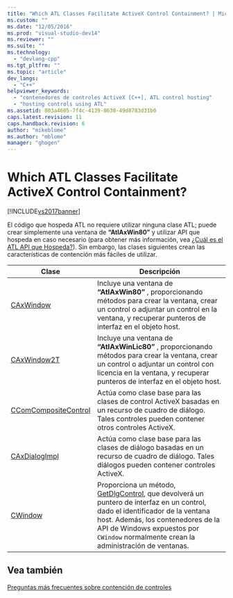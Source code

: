 ```yaml
---
title: "Which ATL Classes Facilitate ActiveX Control Containment? | Microsoft Docs"
ms.custom: ""
ms.date: "12/05/2016"
ms.prod: "visual-studio-dev14"
ms.reviewer: ""
ms.suite: ""
ms.technology: 
  - "devlang-cpp"
ms.tgt_pltfrm: ""
ms.topic: "article"
dev_langs: 
  - "C++"
helpviewer_keywords: 
  - "contenedores de controles ActiveX [C++], ATL control hosting"
  - "hosting controls using ATL"
ms.assetid: 803a4605-7f4c-4139-8638-49d8783d31b0
caps.latest.revision: 11
caps.handback.revision: 6
author: "mikeblome"
ms.author: "mblome"
manager: "ghogen"
---
```

# Which ATL Classes Facilitate ActiveX Control Containment?
[!INCLUDE[vs2017banner](../assembler/inline/includes/vs2017banner.md)]

El código que hospeda ATL no requiere utilizar ninguna clase ATL; puede crear simplemente una ventana de **“AtlAxWin80”** y utilizar API que hospeda en caso necesario \(para obtener más información, vea [¿Cuál es el ATL API que Hospeda?](../atl/what-is-the-atl-control-hosting-api-q.md)\).  Sin embargo, las clases siguientes crean las características de contención más fáciles de utilizar.  
  
|Clase|Descripción|  
|-----------|-----------------|  
|[CAxWindow](../atl/reference/caxwindow-class.md)|Incluye una ventana de **“AtlAxWin80”** , proporcionando métodos para crear la ventana, crear un control o adjuntar un control en la ventana, y recuperar punteros de interfaz en el objeto host.|  
|[CAxWindow2T](../atl/reference/caxwindow2t-class.md)|Incluye una ventana de **“AtlAxWinLic80”** , proporcionando métodos para crear la ventana, crear un control o adjuntar un control con licencia en la ventana, y recuperar punteros de interfaz en el objeto host.|  
|[CComCompositeControl](../atl/reference/ccomcompositecontrol-class.md)|Actúa como clase base para las clases de control ActiveX basadas en un recurso de cuadro de diálogo.  Tales controles pueden contener otros controles ActiveX.|  
|[CAxDialogImpl](../atl/reference/caxdialogimpl-class.md)|Actúa como clase base para las clases de diálogo basadas en un recurso de cuadro de diálogo.  Tales diálogos pueden contener controles ActiveX.|  
|[CWindow](../atl/reference/cwindow-class.md)|Proporciona un método, [GetDlgControl](../Topic/CWindow::GetDlgControl.md), que devolverá un puntero de interfaz en un control, dado el identificador de la ventana host.  Además, los contenedores de la API de Windows expuestos por `CWindow` normalmente crean la administración de ventanas.|  
  
## Vea también  
 [Preguntas más frecuentes sobre contención de controles](../atl/atl-control-containment-faq.md)